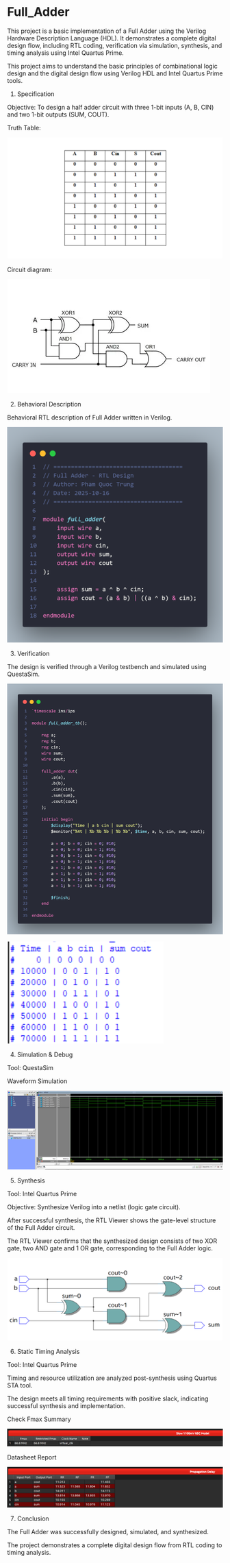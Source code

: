# Full_Adder

This project is a basic implementation of a Full Adder using the Verilog Hardware Description Language (HDL). It demonstrates a complete digital design flow, including RTL coding, verification via simulation, synthesis, and timing analysis using Intel Quartus Prime.

This project aims to understand the basic principles of combinational logic design and the digital design flow using Verilog HDL and Intel Quartus Prime tools.



1. Specification

Objective: To design a half adder circuit with three 1-bit inputs (A, B, CIN) and two 1-bit outputs (SUM, COUT).

Truth Table:


![Truth Table](https://github.com/trungpham141205/Full_Adder/blob/main/images/Truth-table-of-a-Full-Adder.png)

Circuit diagram:


![Circuit Diagram](https://github.com/trungpham141205/Full_Adder/blob/main/images/circuit_diagram.png)



2. Behavioral Description

Behavioral RTL description of Full Adder written in Verilog.


![Behavioral Model](https://github.com/trungpham141205/Full_Adder/blob/main/images/full_adder.png)



3. Verification

The design is verified through a Verilog testbench and simulated using QuestaSim.

![Simulation Result](https://github.com/trungpham141205/Full_Adder/blob/main/images/full_adder_tb.png)

![Simulation Result](https://github.com/trungpham141205/Full_Adder/blob/main/images/stimulate.png)



4. Simulation & Debug

Tool: QuestaSim

Waveform Simulation


![Waveform Simulation](https://github.com/trungpham141205/Full_Adder/blob/main/images/wave.png) 



5. Synthesis

Tool: Intel Quartus Prime

Objective: Synthesize Verilog into a netlist (logic gate circuit).

After successful synthesis, the RTL Viewer shows the gate-level structure of the Full Adder circuit.

The RTL Viewer confirms that the synthesized design consists of two XOR gate, two AND gate and 1 OR gate, corresponding to the Full Adder logic.

![RTL Viewer](https://github.com/trungpham141205/Full_Adder/blob/main/images/RTL_viewer.png)



6. Static Timing Analysis

Tool: Intel Quartus Prime

Timing and resource utilization are analyzed post-synthesis using Quartus STA tool.

The design meets all timing requirements with positive slack, indicating successful synthesis and implementation.

Check Fmax Summary

![Fmax Report](https://github.com/trungpham141205/Full_Adder/blob/main/images/fmax_report.png)

Datasheet Report

![Datasheet](https://github.com/trungpham141205/Full_Adder/blob/main/images/datasheet_report.png)



7. Conclusion

The Full Adder was successfully designed, simulated, and synthesized.  

The project demonstrates a complete digital design flow from RTL coding to timing analysis.